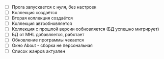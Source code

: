 ﻿- [ ] Прога запускается с нуля, без настроек
- [ ] Коллекция создаётся
- [ ] Вторая коллекция создаётся
- [ ] Коллекция автообновляется
- [ ] Коллекция с прошлой версии ообновляется (БД успешно мигрирует)
- [ ] БД от MHL добавляется, работает
- [ ] Обновление программы чекается
- [ ] Окно About - сборка не персональная
- [ ] Список жанров актуален
